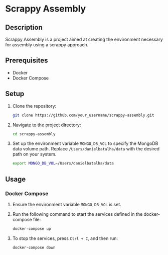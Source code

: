 # Scrappy Assembly

## Description

Scrappy Assembly is a project aimed at creating the environment necessary for assembly using a scrappy approach.

## Prerequisites

- Docker
- Docker Compose

## Setup

1. Clone the repository:

    ```bash
    git clone https://github.com/your_username/scrappy-assembly.git
    ```

2. Navigate to the project directory:

    ```bash
    cd scrappy-assembly
    ```

3. Set up the environment variable `MONGO_DB_VOL` to specify the MongoDB data volume path. Replace `/Users/danielbatalha/data` with the desired path on your system.

    ```bash
    export MONGO_DB_VOL=/Users/danielbatalha/data
    ```

## Usage

### Docker Compose

1. Ensure the environment variable `MONGO_DB_VOL` is set.

2. Run the following command to start the services defined in the docker-compose file:

    ```bash
    docker-compose up
    ```

3. To stop the services, press `Ctrl + C`, and then run:

    ```bash
    docker-compose down
    ```

